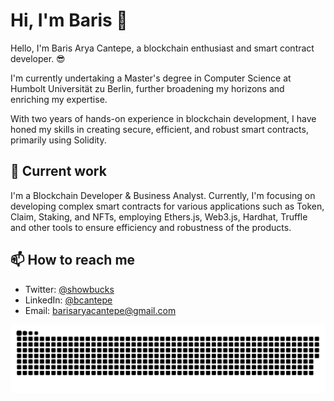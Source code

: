 # Hi, I'm Baris 👋

Hello, I'm Baris Arya Cantepe, a blockchain enthusiast and smart contract developer. 😎

I'm currently undertaking a Master's degree in Computer Science at Humbolt Universität zu Berlin, further broadening my horizons and enriching my expertise.

With two years of hands-on experience in blockchain development, I have honed my skills in creating secure, efficient, and robust smart contracts, primarily using Solidity.

## 🌱 Current work

I'm a Blockchain Developer & Business Analyst. Currently, I'm focusing on developing complex smart contracts for various applications such as Token, Claim, Staking, and NFTs, employing Ethers.js, Web3.js, Hardhat, Truffle and other tools to ensure efficiency and robustness of the products.

## 📫 How to reach me

- Twitter: [@showbucks](https://twitter.com/showbucks)
- LinkedIn: [@bcantepe](https://www.linkedin.com/in/bcantepe)
- Email: [barisaryacantepe@gmail.com](mailto:barisaryacantepe@gmail.com)


![Snake animation](https://github.com/truthdeal/truthdeal/blob/output/github-contribution-grid-snake.svg)
